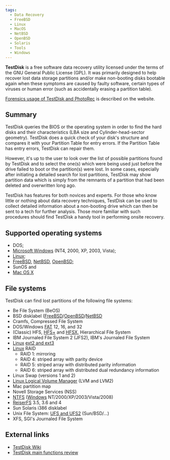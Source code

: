 ```yaml
---
tags:
  - Data Recovery
  - FreeBSD
  - Linux
  - MacOS
  - NetBSD
  - OpenBSD
  - Solaris
  - Tools
  - Windows
---
```

**TestDisk** is a free software data recovery utility licensed under the
terms of the GNU General Public License (GPL). It was primarily designed
to help recover lost data storage partitions and/or make non-booting
disks bootable again when these symptoms are caused by faulty software,
certain types of viruses or human error (such as accidentally erasing a
partition table).

[Forensics usage of TestDisk and
PhotoRec](https://www.cgsecurity.org/wiki/TestDisk_%26_PhotoRec_in_various_digital_forensics_testcase)
is described on the website.

## Summary

TestDisk queries the BIOS or the operating system in order to find the
hard disks and their characteristics (LBA size and Cylinder-head-sector
geometry). TestDisk does a quick check of your disk's structure and
compares it with your Partition Table for entry errors. If the Partition
Table has entry errors, TestDisk can repair them.

However, it's up to the user to look over the list of possible
partitions found by TestDisk and to select the one(s) which were being
used just before the drive failed to boot or the partition(s) were lost.
In some cases, especially after initiating a detailed search for lost
partitions, TestDisk may show partition data which is simply from the
remnants of a partition that had been deleted and overwritten long ago.

TestDisk has features for both novices and experts. For those who know
little or nothing about data recovery techniques, TestDisk can be used
to collect detailed information about a non-booting drive which can then
be sent to a tech for further analysis. Those more familiar with such
procedures should find TestDisk a handy tool in performing onsite
recovery.

## Supported operating systems

- DOS;
- [Microsoft Windows](windows.md) (NT4, 2000, XP, 2003, Vista);
- [Linux](linux.md);
- [FreeBSD](freebsd.md), [NetBSD](netbsd.md ),
  [OpenBSD](openbsd.md);
- SunOS and
- [Mac OS X](mac_os_x.md)

## File systems

TestDisk can find lost partitions of the following file systems:

- Be File System (BeOS)
- BSD disklabel
  ([FreeBSD](freebsd.md)/[OpenBSD](openbsd.md)/[NetBSD](netbsd.md)
- Cramfs, Compressed File System
- DOS/Windows [FAT](fat.md) 12, 16, and 32
- (Classic) HFS, [HFS+](hfs+.md) and [HFSX](hfs+.md), Hierarchical File
  System
- IBM Journaled File System 2 (JFS2), IBM's Journaled File System
- [Linux](linux.md) [ext2 and ext3](extended_file_system_(ext).md)
- [Linux](linux.md) RAID
  - RAID 1: mirroring
  - RAID 4: striped array with parity device
  - RAID 5: striped array with distributed parity information
  - RAID 6: striped array with distributed dual redundancy information
- Linux Swap (versions 1 and 2)
- [Linux Logical Volume Manager](linux_logical_volume_manager_(lvm).md) (LVM and LVM2)
- Mac partition map
- Novell Storage Services (NSS)
- [NTFS](ntfs.md) ([Windows](windows.md)
  NT/2000/XP/2003/Vista/2008)
- [ReiserFS](reiserfs.md) 3.5, 3.6 and 4
- Sun Solaris i386 disklabel
- Unix File System: [UFS and UFS2](unix_file_system_(ufs).md) (Sun/BSD/...)
- XFS, SGI's Journaled File System

## External links

- [TestDisk Wiki](https://www.cgsecurity.org/wiki/TestDisk)
- [TestDisk main functions review](https://howtorecover.me/cgsecurity-testdisk-partition-recovery-windows-app-review)
